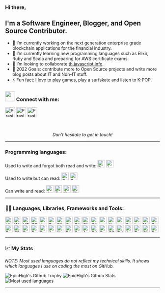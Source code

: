 ### Hi there,

## I'm a Software Engineer, Blogger, and Open Source Contributor.

- 🔭 I’m currently working on the next generation enterprise grade blockchain applications for the financial industry.
- 🌱 I’m currently learning new programming languages such as Elixir, Ruby and Scala and preparing for AWS certificate exams.
- 👯 I’m looking to collaborate [th.javascript.info](https://github.com/javascript-tutorial/th.javascript.info).
- 🥅 2022 Goals: contribute more to Open Source projects and write more blog posts about IT and Non-IT stuff.
- ⚡ Fun fact: I love to play games, play a surfskate and listen to K-POP.

### <img src="https://media.giphy.com/media/LnQjpWaON8nhr21vNW/giphy.gif" height="32"> Connect with me:

[<img alt="Prasit Tongpradit | LinkedIn" height="32px" src="https://img.shields.io/badge/LinkedIn-0A66C2?logo=LinkedIn&style=for-the-badge&logoColor=white" />][linkedin]
[<img alt="Prasit Tongpradit | Medium" height="32px" src="https://img.shields.io/badge/Medium-000000?logo=Medium&style=for-the-badge&logoColor=white" />][medium]
[<img alt="Prasit Tongpradit | Telegram" height="32px" src="https://img.shields.io/badge/Telegram-26A5E4?logo=Telegram&style=for-the-badge&logoColor=white" />][telegram]

<br />

<p align="center">
    <em>Don't hesitate to get in touch!</em>
</p>

---

### Programming languages:

Used to write and forgot both read and write:
[<img alt="Ruby" height="24px" src="https://img.shields.io/badge/Ruby-CC342D?style=for-the-badge&logo=ruby&logoColor=white" />](https://www.ruby-lang.org/)
[<img alt="Java" height="24px" src="https://img.shields.io/badge/Java-007396?style=for-the-badge&logo=java&logoColor=white" />](https://www.java.com/en/)

Used to write but can read:
[<img alt="Golang" height="24px" src="https://img.shields.io/badge/Go-00ADD8?style=for-the-badge&logo=go&logoColor=white" />](https://go.dev/)
[<img alt="Python" height="24px" src="https://img.shields.io/badge/Python-3776AB?style=for-the-badge&logo=python&logoColor=white" />](https://www.python.org/)

Can write and read:
[<img alt="JavaScript" height="24px" src="https://img.shields.io/badge/JavaScript-F4BF45?style=for-the-badge&logo=javascript&logoColor=white" />](https://www.javascript.com/)
[<img alt="TypeScript" height="24px" src="https://img.shields.io/badge/TypeScript-3178C6?style=for-the-badge&logo=typescript&logoColor=white" />](https://www.typescriptlang.org/)
[<img alt="GNU Bash" height="24px" src="https://img.shields.io/badge/GNU%20Bash-4EAA25?style=for-the-badge&logo=gnu-bash&logoColor=white" />](https://www.gnu.org/software/bash/)
[<img alt="Elixir" height="24px" src="https://img.shields.io/badge/Elixir-4B275F?style=for-the-badge&logo=elixir&logoColor=white" />](https://elixir-lang.org/)

---

### 🧑‍💻 Languages, Libraries, Frameworks and Tools:

[<img alt="Visual Studio Code" height="24px" src="https://img.shields.io/badge/Visual%20Studio%20Code-007ACC?style=for-the-badge&logo=visual-studio-code&logoColor=white" />](https://code.visualstudio.com/)
[<img alt="WebStorm" height="24px" src="https://img.shields.io/badge/WebStorm-000000?style=for-the-badge&logo=webstorm&logoColor=white" />](https://www.jetbrains.com/webstorm/)
[<img alt="HTML5" height="24px" src="https://img.shields.io/badge/HTML5-E34F26?style=for-the-badge&logo=html5&logoColor=white">](https://developer.mozilla.org/en-US/docs/Web/HTML)
[<img alt="CSS3" height="24px" src="https://img.shields.io/badge/CSS3-1572B6?style=for-the-badge&logo=css3&logoColor=white">](https://developer.mozilla.org/en-US/docs/Web/CSS)
[<img alt="JavaScript" height="24px" src="https://img.shields.io/badge/JavaScript-F7DF1E?style=for-the-badge&logo=javascript&logoColor=white" />](https://www.javascript.com/)
[<img alt="TypeScript" height="24px" src="https://img.shields.io/badge/TypeScript-3178C6?style=for-the-badge&logo=typescript&logoColor=white" />](https://www.typescriptlang.org/)
[<img alt="Elixir Programming Language" height="24px" src="https://img.shields.io/badge/Elixir-4B275F?style=for-the-badge&logo=elixir&logoColor=white" />](https://elixir-lang.org/)
[<img alt="GNU Bash" height="24px" src="https://img.shields.io/badge/GNU%20Bash-4EAA25?style=for-the-badge&logo=gnu-bash&logoColor=white" />](https://www.gnu.org/software/bash/)
[<img alt="Git" height="24px" src="https://img.shields.io/badge/Git-F05032?style=for-the-badge&logo=git&logoColor=white">](https://git-scm.com/)
[<img alt="GitHub" height="24px" src="https://img.shields.io/badge/GitHub-181717?style=for-the-badge&logo=github&logoColor=white">](https://github.com/)
[<img alt="GitLab" height="24px" src="https://img.shields.io/badge/GitLab-FCA121?style=for-the-badge&logo=gitlab&logoColor=white">](https://gitlab.com/)
[<img alt="npm" height="24px" src="https://img.shields.io/badge/npm-CB3837?style=for-the-badge&logo=npm&logoColor=white">](https://www.npmjs.com/)
[<img alt="Yarn" height="24px" src="https://img.shields.io/badge/Yarn-2C8EBB?style=for-the-badge&logo=yarn&logoColor=white" />](https://yarnpkg.com/)
[<img alt="pnpm" height="24px" src="https://img.shields.io/badge/pnpm-F69220?style=for-the-badge&logo=pnpm&logoColor=white" />](https://pnpm.io/)
[<img alt="Sass" height="24px" src="https://img.shields.io/badge/sass-CC6699?style=for-the-badge&logo=sass&logoColor=white" />](https://sass-lang.com/)
[<img alt="Less" height="24px" src="https://img.shields.io/badge/Less-1D365D?style=for-the-badge&logo=less&logoColor=white" />](https://lesscss.org/)
[<img alt="Nx" height="24px" src="https://img.shields.io/badge/Nx-143055?style=for-the-badge&logo=nx&logoColor=white" />](https://nx.dev/)
[<img alt="Superplate" height="24px" height="32px" src="https://img.shields.io/badge/superplate-0180ff?style=for-the-badge&logo=superplate&logoColor=white" />](https://pankod.github.io/superplate/)
[<img alt="Prettier" height="24px" src="https://img.shields.io/badge/Prettier-F7B93E?style=for-the-badge&logo=Prettier&logoColor=white" />](https://prettier.io/)
[<img alt="ESLint" height="24px" src="https://img.shields.io/badge/ESLint-4B32C3?style=for-the-badge&logo=ESLint&logoColor=white">](https://eslint.org/)
[<img alt="React" height="24px" src="https://img.shields.io/badge/React-61DAFB?style=for-the-badge&logo=React&logoColor=white">](https://reactjs.org/)
[<img alt="ReactiveX" height="24px" src="https://img.shields.io/badge/ReactiveX-B7178C?logo=ReactiveX&style=for-the-badge&logoColor=white">](https://reactivex.io/)
[<img alt="Redux" height="24px" src="https://img.shields.io/badge/Redux-764ABC?logo=redux&style=for-the-badge&logoColor=white">](https://redux.js.org/)
[<img alt="Angular" height="24px" src="https://img.shields.io/badge/Angular-DD0031?style=for-the-badge&logo=Angular&logoColor=white">](https://angular.io/)
[<img alt="Next.js" height="24px" src="https://img.shields.io/badge/Next.js-000000?style=for-the-badge&logo=Next.js&logoColor=white">](https://nextjs.org/)
[<img alt="Phoenix Framework" height="24px" src="https://img.shields.io/badge/Phoenix%20Framework-ff6f61?style=for-the-badge&logoColor=white" />](https://www.phoenixframework.org/)
[<img alt="GraphQL" height="24px" src="https://img.shields.io/badge/GraphQL-E10098?logo=GraphQL&style=for-the-badge&logoColor=white" />](https://graphql.org/)
[<img alt="Apollo GraphQL" height="24px" src="https://img.shields.io/badge/Apollo%20GraphQL-311C87?logo=Apollo%20GraphQL&style=for-the-badge&logoColor=white" />](https://www.apollographql.com/)
[<img alt="Prisma" height="24px" src="https://img.shields.io/badge/Prisma-2D3748?logo=Prisma&style=for-the-badge&logoColor=white" />](https://www.prisma.io/)
[<img alt="Emotion" height="24px" src="https://img.shields.io/badge/Emotion-D36ACC?&style=for-the-badge&logoColor=white">](https://emotion.sh/)
[<img alt="CSS Modules" height="24px" src="https://img.shields.io/badge/CSS%20Modules-000000?&style=for-the-badge&logoColor=white">](https://github.com/css-modules/css-modules)
[<img alt="Tailwind CSS" height="24px" src="https://img.shields.io/badge/Tailwind%20CSS-06B6D4?logo=Tailwind%20CSS&style=for-the-badge&logoColor=white">](https://tailwindcss.com/)
[<img alt="Jest" height="24px" src="https://img.shields.io/badge/Jest-C21325?logo=Jest&style=for-the-badge&logoColor=white">](https://jestjs.io/)
[<img alt="Testing Library" height="24px" src="https://img.shields.io/badge/Testing%20Library-E33332?logo=Testing%20Library&style=for-the-badge&logoColor=white">](https://testing-library.com/)
[<img alt="GitHub Actions" height="24px" src="https://img.shields.io/badge/GitHub%20Actions-2088FF?logo=GitHub%20Actions&style=for-the-badge&logoColor=white">](https://github.com/actions)
[<img alt="Docker" height="24px" src="https://img.shields.io/badge/Docker-2496ED?logo=Docker&style=for-the-badge&logoColor=white">](https://www.docker.com/)


---

### 📈 My Stats

_NOTE: Most used languages do not reflect my technical skills. It shows which languages I use on coding the most on GitHub._

<img alt="EpicHigh's Github Trophy" src="https://github-profile-trophy.vercel.app/?username=epichigh&theme=radical" />
<img alt="EpicHigh's Github Stats" src="https://github-readme-stats.sabesansathananthan.vercel.app/api?username=epichigh&show_icons=true&hide_border=true&count_private=true&include_all_commits=true&theme=radical" />
<img alt="Most used languages" src="https://github-readme-stats.sabesansathananthan.vercel.app/api/top-langs/?username=epichigh&layout=compact&theme=radical" />

---

[linkedin]: https://www.linkedin.com/in/prasit-tongpradit
[medium]: https://medium.com/@prasittongpradit
[telegram]: https://telegram.me/Mosquiche
